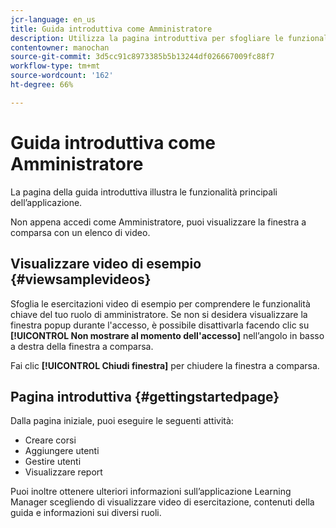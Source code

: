 ```yaml
---
jcr-language: en_us
title: Guida introduttiva come Amministratore
description: Utilizza la pagina introduttiva per sfogliare le funzionalità chiave di amministratore di Learning Manager di Adobe.
contentowner: manochan
source-git-commit: 3d5cc91c8973385b5b13244df026667009fc88f7
workflow-type: tm+mt
source-wordcount: '162'
ht-degree: 66%

---
```




# Guida introduttiva come Amministratore

La pagina della guida introduttiva illustra le funzionalità principali dell’applicazione.

Non appena accedi come Amministratore, puoi visualizzare la finestra a comparsa con un elenco di video.

## Visualizzare video di esempio {#viewsamplevideos}

Sfoglia le esercitazioni video di esempio per comprendere le funzionalità chiave del tuo ruolo di amministratore. Se non si desidera visualizzare la finestra popup durante l&#39;accesso, è possibile disattivarla facendo clic su **[!UICONTROL Non mostrare al momento dell&#39;accesso]** nell’angolo in basso a destra della finestra a comparsa.

Fai clic **[!UICONTROL Chiudi finestra]** per chiudere la finestra a comparsa.

<!--![](assets/welcome-videos-e1439961904106.png)-->

## Pagina introduttiva {#gettingstartedpage}

Dalla pagina iniziale, puoi eseguire le seguenti attività:

* Creare corsi
* Aggiungere utenti
* Gestire utenti
* Visualizzare report

Puoi inoltre ottenere ulteriori informazioni sull’applicazione Learning Manager scegliendo di visualizzare video di esercitazione, contenuti della guida e informazioni sui diversi ruoli.

<!--![](assets/admin-landing-page-300x204.png)-->

